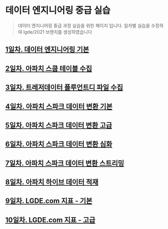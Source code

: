 # 데이터 엔지니어링 중급 실습

> 데이터 엔지니어링 중급 과정 실습을 위한 페이지 입니다. 일자별 실습을 수정하여 lgde/2021 브랜치를 생성하였습니다

## [1일차. 데이터 엔지니어링 기본](https://github.com/psyoblade/data-engineer-intermediate-training/tree/master/day1/README.md)

## [2일차. 아파치 스쿱 테이블 수집](https://github.com/psyoblade/data-engineer-intermediate-training/tree/master/day2/README.md)
        
## [3일차. 트레저데이터 플루언트디 파일 수집](https://github.com/psyoblade/data-engineer-intermediate-training/tree/master/day3/README.md)
        
## [4일차. 아파치 스파크 데이터 변환 기본](https://github.com/psyoblade/data-engineer-intermediate-training/tree/master/day4/README.md)
        
## [5일차. 아파치 스파크 데이터 변환 고급](https://github.com/psyoblade/data-engineer-intermediate-training/tree/master/day4/README.md)

## [6일차. 아파치 스파크 데이터 변환 심화](https://github.com/psyoblade/data-engineer-intermediate-training/tree/master/day6/README.md)

## [7일차. 아파치 스파크 데이터 변환 스트리밍](https://github.com/psyoblade/data-engineer-intermediate-training/tree/master/day7/README.md)

## [8일차. 아파치 하이브 데이터 적재](https://github.com/psyoblade/data-engineer-intermediate-training/tree/master/day8/README.md)
        
## [9일차. LGDE.com 지표 - 기본](https://github.com/psyoblade/data-engineer-intermediate-training/tree/master/day9/README.md)

## [10일차. LGDE.com 지표 - 고급](https://github.com/psyoblade/data-engineer-intermediate-training/tree/master/day10/README.md)


